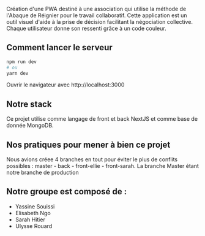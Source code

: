 Création d'une PWA destiné à une association qui utilise la méthode de l'Abaque de Réignier pour le travail collaboratif. Cette application est un outil visuel d'aide à la prise de décision facilitant la négociation collective. Chaque utilisateur donne son ressenti grâce à un code couleur.

## Comment lancer le serveur

```bash
npm run dev
# ou
yarn dev
```

Ouvrir le navigateur avec http://localhost:3000

## Notre stack

Ce projet utilise comme langage de front et back NextJS et comme base de donnée MongoDB.

## Nos pratiques pour mener à bien ce projet

Nous avions créee 4 branches en tout pour éviter le plus de conflits possibles : master - back - front-ellie - front-sarah. La branche Master étant notre branche de production

## Notre groupe est composé de :
- Yassine Souissi
- Elisabeth Ngo
- Sarah Hitier
- Ulysse Rouard
